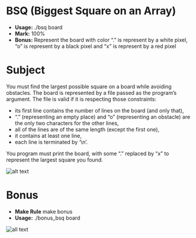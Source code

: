 # BSQ (Biggest Square on an Array)

- **Usage:** ./bsq board
- **Mark:** 100%
- **Bonus:** Represent the board with color “.” is represent by a white pixel, “o” is represent by a black pixel and “x” is represent by a red pixel

# Subject
You must find the largest possible square on a board while avoiding obstacles.
The board is represented by a file passed as the program’s argument. The file is valid if it is respecting those
constraints:
- its first line contains the number of lines on the board (and only that),
- “.” (representing an empty place) and “o” (representing an obstacle) are the only two characters for the
other lines,
- all of the lines are of the same length (except the first one),
- it contains at least one line,
- each line is terminated by ‘\n’.

You program must print the board, with some “.” replaced by “x” to represent the largest square you found.

![alt text](https://i.imgur.com/UQ82U3h.png)

# Bonus
- **Make Rule** make bonus
- **Usage:** ./bonus_bsq board

![all text](https://i.imgur.com/RjFnrIB.png)